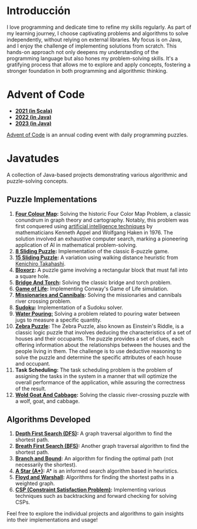 # Introducción

I love programming and dedicate time to refine my skills regularly. As part of my learning journey, I choose captivating
problems and algorithms to solve independently, without relying on external libraries. My focus is on Java, and I enjoy
the challenge of implementing solutions from scratch. This hands-on approach not only deepens my understanding of the
programming language but also hones my problem-solving skills. It's a gratifying process that allows me to explore and
apply concepts, fostering a stronger foundation in both programming and algorithmic thinking.

# Advent of Code

- **[2021 (in Scala)](https://adventofcode.com/2021)**
- **[2022 (in Java)](https://adventofcode.com/2022)**
- **[2023 (in Java)](https://adventofcode.com/2023)**

[Advent of Code](https://adventofcode.com/) is an annual coding event with daily programming puzzles.

# Javatudes

A collection of Java-based projects demonstrating various algorithmic and puzzle-solving concepts.

## Puzzle Implementations

1. **[Four Colour Map](https://en.wikipedia.org/wiki/Four_color_theorem):** Solving the historic Four Color Map Problem,
   a classic conundrum in graph theory and cartography. Notably, this problem was first conquered
   using [artificial intelligence techniques](https://en.wikipedia.org/wiki/Four_color_theorem#Proof) by mathematicians
   Kenneth Appel and Wolfgang Haken in 1976. The solution involved an exhaustive computer search, marking a pioneering
   application of AI in mathematical problem-solving.
2. **[8 Sliding Puzzle](https://en.wikipedia.org/wiki/15_puzzle):** Implementation of the classic 8-puzzle game.
3. **[15 Sliding Puzzle](https://en.wikipedia.org/wiki/15_puzzle):** A variation using walking distance heuristic
   from [Kenichiro Takahashi](https://computerpuzzle.net/english/15puzzle/wd.gif).
4. **[Bloxorz](https://bloxorz.io/):** A puzzle game involving a rectangular block that must fall into
   a square hole.
5. **[Bridge And Torch](https://en.wikipedia.org/wiki/Bridge_and_torch_problem):** Solving the classic bridge and torch
   problem.
6. **[Game of Life](https://en.wikipedia.org/wiki/Conway%27s_Game_of_Life):** Implementing Conway's Game of Life
   simulation.
7. **[Missionaries and Cannibals](https://en.wikipedia.org/wiki/Missionaries_and_cannibals_problem):** Solving the
   missionaries
   and cannibals river crossing problem.
8. **[Sudoku](https://en.wikipedia.org/wiki/Sudoku_solving_algorithms):** Implementation of a Sudoku solver.
9. **[Water Pouring:](https://en.wikipedia.org/wiki/Water_pouring_puzzle)** Solving a problem related to pouring water
   between jugs to measure a specific quantity.
10. **[Zebra Puzzle](https://en.wikipedia.org/wiki/Zebra_Puzzle):** The Zebra Puzzle, also known as Einstein's Riddle,
    is a classic logic puzzle that involves deducing the characteristics of a set of houses and their occupants. The
    puzzle provides a set of clues, each offering information about the relationships between the houses and the people
    living in them. The challenge is to use deductive reasoning to solve the puzzle and determine the specific
    attributes
    of each house and occupant.
11. **Task Scheduling:** The task scheduling problem is the problem of
    assigning the tasks in the system in a manner that will optimize the overall performance of the application, while
    assuring the correctness of the result.
12. **[Wold Goat And Cabbage](https://en.wikipedia.org/wiki/Wolf,_goat_and_cabbage_problem):** Solving the classic
    river-crossing puzzle with a wolf, goat, and cabbage.

## Algorithms Developed

1. **[Depth First Search (DFS)](https://en.wikipedia.org/wiki/Depth-first_search):** A graph traversal algorithm to find
   the shortest path.
2. **[Breath First Search (BFS)](https://en.wikipedia.org/wiki/Breadth-first_search):** Another graph traversal
   algorithm to find the shortest path.
3. **[Branch and Bound](https://en.wikipedia.org/wiki/Branch_and_bound):** An algorithm for finding the optimal path
   (not necessarily the shortest).
4. **[A Star (A*)](https://en.wikipedia.org/wiki/A*_search_algorithm):** A* is an informed search algorithm based in
   heuristics.
5. **[Floyd and Warshall](https://en.wikipedia.org/wiki/Floyd%E2%80%93Warshall_algorithm):** Algorithms for finding the
   shortest paths in a weighted graph.
6. **[CSP (Constraint Satisfaction Problem)](https://en.wikipedia.org/wiki/Constraint_satisfaction_problem):**
   Implementing various techniques such as backtracking and forward checking
   for solving CSPs.

Feel free to explore the individual projects and algorithms to gain insights into their implementations and usage!
